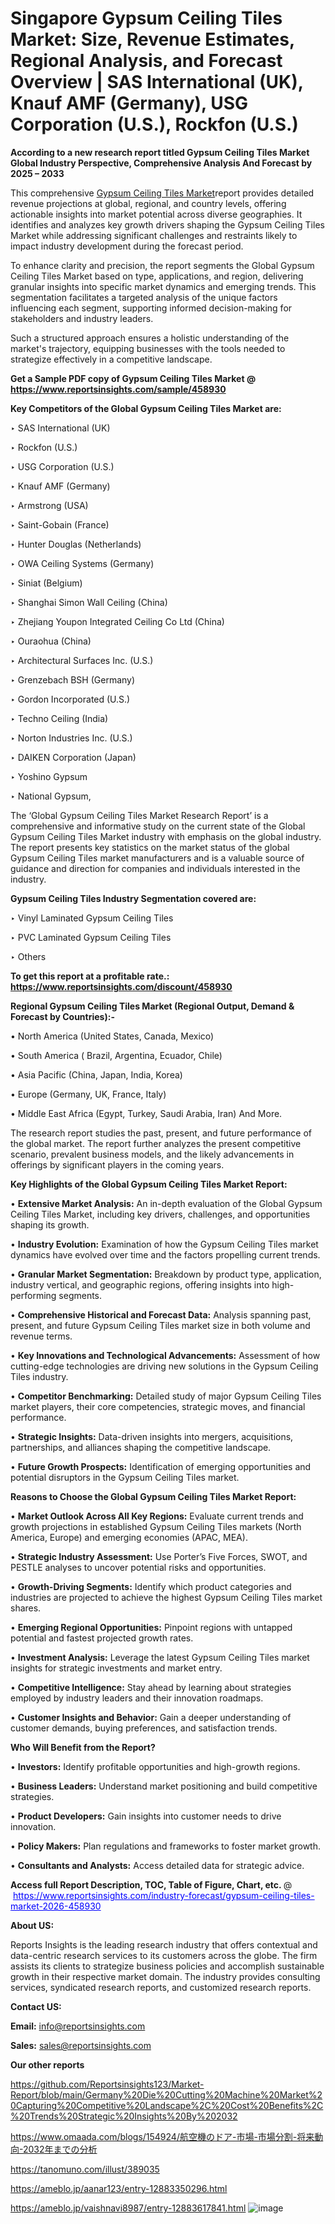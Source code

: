 # Singapore Gypsum Ceiling Tiles Market: Size, Revenue Estimates, Regional Analysis, and Forecast Overview | SAS International (UK), Knauf AMF (Germany), USG Corporation (U.S.), Rockfon (U.S.)

<strong>According to a new research report titled Gypsum Ceiling Tiles Market Global Industry Perspective, Comprehensive Analysis And Forecast by 2025 – 2033</strong>

This comprehensive <a href=https://www.reportsinsights.com/sample/458930>Gypsum Ceiling Tiles Market</a>report provides detailed revenue projections at global, regional, and country levels, offering actionable insights into market potential across diverse geographies. It identifies and analyzes key growth drivers shaping the Gypsum Ceiling Tiles Market while addressing significant challenges and restraints likely to impact industry development during the forecast period.

To enhance clarity and precision, the report segments the Global Gypsum Ceiling Tiles Market based on type, applications, and region, delivering granular insights into specific market dynamics and emerging trends. This segmentation facilitates a targeted analysis of the unique factors influencing each segment, supporting informed decision-making for stakeholders and industry leaders.

Such a structured approach ensures a holistic understanding of the market's trajectory, equipping businesses with the tools needed to strategize effectively in a competitive landscape.

<strong>Get a Sample PDF copy of Gypsum Ceiling Tiles Market </strong><strong>@<a href=https://www.reportsinsights.com/sample/458930 style=color:#0000ff;> https://www.reportsinsights.com/sample/458930</a></strong></font>

<strong>Key Competitors of the Global Gypsum Ceiling Tiles Market are:</strong>

‣ SAS International (UK)

‣ Rockfon (U.S.)

‣ USG Corporation (U.S.)

‣ Knauf AMF (Germany)

‣ Armstrong (USA)

‣ Saint-Gobain (France)

‣ Hunter Douglas (Netherlands)

‣ OWA Ceiling Systems (Germany)

‣ Siniat (Belgium)

‣ Shanghai Simon Wall Ceiling (China)

‣ Zhejiang Youpon Integrated Ceiling Co Ltd (China)

‣ Ouraohua (China)

‣ Architectural Surfaces Inc. (U.S.)

‣ Grenzebach BSH (Germany)

‣ Gordon Incorporated (U.S.)

‣ Techno Ceiling (India)

‣ Norton Industries Inc. (U.S.)

‣ DAIKEN Corporation (Japan)

‣ Yoshino Gypsum

‣ National Gypsum,

The ‘Global Gypsum Ceiling Tiles Market Research Report’ is a comprehensive and informative study on the current state of the Global Gypsum Ceiling Tiles Market industry with emphasis on the global industry. The report presents key statistics on the market status of the global Gypsum Ceiling Tiles market manufacturers and is a valuable source of guidance and direction for companies and individuals interested in the industry.

<strong>Gypsum Ceiling Tiles Industry Segmentation covered are:</strong>

‣ Vinyl Laminated Gypsum Ceiling Tiles

‣ PVC Laminated Gypsum Ceiling Tiles

‣ Others

<strong>To get this report at a profitable rate.: <a href=https://www.reportsinsights.com/discount/458930 style=color:#0000ff;>https://www.reportsinsights.com/discount/458930</a></strong></font>

<strong>Regional Gypsum Ceiling Tiles Market (Regional Output, Demand &amp; Forecast by Countries):-</strong>

• North America (United States, Canada, Mexico)

• South America ( Brazil, Argentina, Ecuador, Chile)

• Asia Pacific (China, Japan, India, Korea)

• Europe (Germany, UK, France, Italy)

• Middle East Africa (Egypt, Turkey, Saudi Arabia, Iran) And More.

The research report studies the past, present, and future performance of the global market. The report further analyzes the present competitive scenario, prevalent business models, and the likely advancements in offerings by significant players in the coming years.

<strong>Key Highlights of the Global Gypsum Ceiling Tiles Market Report:</strong>

• <strong>Extensive Market Analysis:</strong> An in-depth evaluation of the Global Gypsum Ceiling Tiles Market, including key drivers, challenges, and opportunities shaping its growth.

• <strong>Industry Evolution:</strong> Examination of how the Gypsum Ceiling Tiles market dynamics have evolved over time and the factors propelling current trends.

• <strong>Granular Market Segmentation:</strong> Breakdown by product type, application, industry vertical, and geographic regions, offering insights into high-performing segments.

• <strong>Comprehensive Historical and Forecast Data:</strong> Analysis spanning past, present, and future Gypsum Ceiling Tiles market size in both volume and revenue terms.

• <strong>Key Innovations and Technological Advancements:</strong> Assessment of how cutting-edge technologies are driving new solutions in the Gypsum Ceiling Tiles industry.

• <strong>Competitor Benchmarking:</strong> Detailed study of major Gypsum Ceiling Tiles market players, their core competencies, strategic moves, and financial performance.

• <strong>Strategic Insights:</strong> Data-driven insights into mergers, acquisitions, partnerships, and alliances shaping the competitive landscape.

• <strong>Future Growth Prospects:</strong> Identification of emerging opportunities and potential disruptors in the Gypsum Ceiling Tiles market.

<strong>Reasons to Choose the Global Gypsum Ceiling Tiles Market Report:</strong>

• <strong>Market Outlook Across All Key Regions:</strong> Evaluate current trends and growth projections in established Gypsum Ceiling Tiles markets (North America, Europe) and emerging economies (APAC, MEA).

• <strong>Strategic Industry Assessment:</strong> Use Porter’s Five Forces, SWOT, and PESTLE analyses to uncover potential risks and opportunities.

• <strong>Growth-Driving Segments:</strong> Identify which product categories and industries are projected to achieve the highest Gypsum Ceiling Tiles market shares.

• <strong>Emerging Regional Opportunities:</strong> Pinpoint regions with untapped potential and fastest projected growth rates.

• <strong>Investment Analysis:</strong> Leverage the latest Gypsum Ceiling Tiles market insights for strategic investments and market entry.

• <strong>Competitive Intelligence:</strong> Stay ahead by learning about strategies employed by industry leaders and their innovation roadmaps.

• <strong>Customer Insights and Behavior:</strong> Gain a deeper understanding of customer demands, buying preferences, and satisfaction trends.

<strong>Who Will Benefit from the Report?</strong>

• <strong>Investors:</strong> Identify profitable opportunities and high-growth regions.

• <strong>Business Leaders:</strong> Understand market positioning and build competitive strategies.

• <strong>Product Developers:</strong> Gain insights into customer needs to drive innovation.

• <strong>Policy Makers:</strong> Plan regulations and frameworks to foster market growth.

• <strong>Consultants and Analysts:</strong> Access detailed data for strategic advice.
</ul>
<strong>Access full Report Description, TOC, Table of Figure, Chart, etc. </strong>@  <a href=https://www.reportsinsights.com/industry-forecast/gypsum-ceiling-tiles-market-2026-458930 style=color:#0000ff;>https://www.reportsinsights.com/industry-forecast/gypsum-ceiling-tiles-market-2026-458930</a></font>

<strong><strong>About US</strong>:</strong>

Reports Insights is the leading research industry that offers contextual and data-centric research services to its customers across the globe. The firm assists its clients to strategize business policies and accomplish sustainable growth in their respective market domain. The industry provides consulting services, syndicated research reports, and customized research reports.

<strong>Contact US:</strong>

<p class=""""><b>Email:</b> <a href=mailto:info@reportsinsights.com>info@reportsinsights.com</a></p>
<p class=""""><b>Sales:</b> <a href=mailto:sales@reportsinsights.com>sales@reportsinsights.com</a></p>

<strong>Our other reports</strong>

<a href=https://github.com/Reportsinsights123/Market-Report/blob/main/Germany%20Die%20Cutting%20Machine%20Market%20Capturing%20Competitive%20Landscape%2C%20Cost%20Benefits%2C%20Trends%20Strategic%20Insights%20By%202032>https://github.com/Reportsinsights123/Market-Report/blob/main/Germany%20Die%20Cutting%20Machine%20Market%20Capturing%20Competitive%20Landscape%2C%20Cost%20Benefits%2C%20Trends%20Strategic%20Insights%20By%202032</a>

<a href=https://www.omaada.com/blogs/154924/航空機のドア-市場-市場分割-将来動向-2032年までの分析>https://www.omaada.com/blogs/154924/航空機のドア-市場-市場分割-将来動向-2032年までの分析</a>

<a href=https://tanomuno.com/illust/389035>https://tanomuno.com/illust/389035</a>

<a href=https://ameblo.jp/aanar123/entry-12883350296.html>https://ameblo.jp/aanar123/entry-12883350296.html</a>

<a href=https://ameblo.jp/vaishnavi8987/entry-12883617841.html>https://ameblo.jp/vaishnavi8987/entry-12883617841.html</a>
![image](https://github.com/user-attachments/assets/636f22bb-5108-451e-8d77-be571fe50669)
